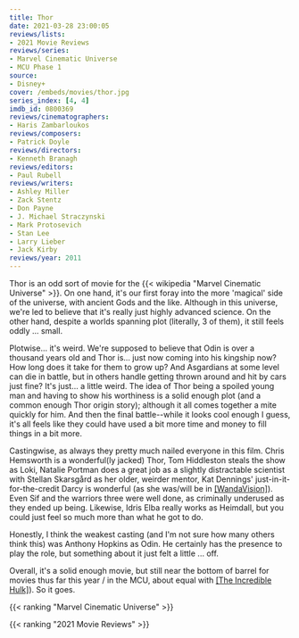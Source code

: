 ```yaml
---
title: Thor
date: 2021-03-28 23:00:05
reviews/lists:
- 2021 Movie Reviews
reviews/series:
- Marvel Cinematic Universe
- MCU Phase 1
source:
- Disney+
cover: /embeds/movies/thor.jpg
series_index: [4, 4]
imdb_id: 0800369
reviews/cinematographers:
- Haris Zambarloukos
reviews/composers:
- Patrick Doyle
reviews/directors:
- Kenneth Branagh
reviews/editors:
- Paul Rubell
reviews/writers:
- Ashley Miller
- Zack Stentz
- Don Payne
- J. Michael Straczynski
- Mark Protosevich
- Stan Lee
- Larry Lieber
- Jack Kirby
reviews/year: 2011
---
```

Thor is an odd sort of movie for the {{< wikipedia "Marvel Cinematic Universe" >}}. On one hand, it's our first foray into the more 'magical' side of the universe, with ancient Gods and the like. Although in this universe, we're led to believe that it's really just highly advanced science. On the other hand, despite a worlds spanning plot (literally, 3 of them), it still feels oddly ... small. 

Plotwise... it's weird. We're supposed to believe that Odin is over a thousand years old and Thor is... just now coming into his kingship now? How long does it take for them to grow up? And Asgardians at some level can die in battle, but in others handle getting thrown around and hit by cars just fine? It's just... a little weird. The idea of Thor being a spoiled young man and having to show his worthiness is a solid enough plot (and a common enough Thor origin story); although it all comes together a mite quickly for him. And then the final battle--while it looks cool enough I guess, it's all feels like they could have used a bit more time and money to fill things in a bit more. 

Castingwise, as always they pretty much nailed everyone in this film. Chris Hemsworth is a wonderful(ly jacked) Thor, Tom Hiddleston steals the show as Loki, Natalie Portman does a great job as a slightly distractable scientist with Stellan Skarsgård as her older, weirder mentor, Kat Dennings' just-in-it-for-the-credit Darcy is wonderful (as she was/will be in [[WandaVision]]()). Even Sif and the warriors three were well done, as criminally underused as they ended up being. Likewise, Idris Elba really works as Heimdall, but you could just feel so much more than what he got to do. 

Honestly, I think the weakest casting (and I'm not sure how many others think this) was Anthony Hopkins as Odin. He certainly has the presence to play the role, but something about it just felt a little ... off. 

Overall, it's a solid enough movie, but still near the bottom of barrel for movies thus far this year / in the MCU, about equal with [[The Incredible Hulk]]()). So it goes. 


{{< ranking "Marvel Cinematic Universe" >}}

{{< ranking "2021 Movie Reviews" >}}